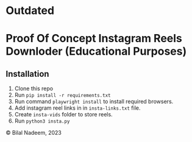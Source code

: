 # Outdated

# Proof Of Concept Instagram Reels Downloder (Educational Purposes)
## Installation

1. Clone this repo
2. Run `pip install -r requirements.txt`
3. Run command `playwright install` to install required browsers.
4. Add instagram reel links in in `insta-links.txt` file.
5. Create `insta-vids` folder to store reels.
6. Run `python3 insta.py`

© Bilal Nadeem, 2023
